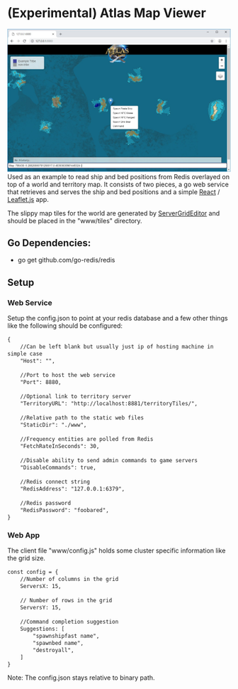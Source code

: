 # (Experimental) Atlas Map Viewer
![Alt text](Example1.jpg?raw=true "Exmaple1")
Used as an example to read ship and bed positions from Redis overlayed on top of a world and territory map.  It consists of two pieces, a go web service that retrieves and serves the ship and bed positions and a simple [React](https://reactjs.org/) / [Leaflet.js](https://leafletjs.com/) app.

The slippy map tiles for the world are generated by [ServerGridEditor](https://github.com/GrapeshotGames/ServerGridEditor) and should be placed in the "www/tiles" directory.

## Go Dependencies:
* go get github.com/go-redis/redis

## Setup
### Web Service
Setup the config.json to point at your redis database and a few other things like the following should be configured:
```
{
    //Can be left blank but usually just ip of hosting machine in simple case 
    "Host": "",
	
    //Port to host the web service
    "Port": 8880,
	
    //Optional link to territory server
    "TerritoryURL": "http://localhost:8881/territoryTiles/",
	
    //Relative path to the static web files
    "StaticDir": "./www",
	
    //Frequency entities are polled from Redis
    "FetchRateInSeconds": 30,
	
    //Disable ability to send admin commands to game servers
    "DisableCommands": true,
	
    //Redis connect string
    "RedisAddress": "127.0.0.1:6379",
	
    //Redis password 
    "RedisPassword": "foobared",
}
```

### Web App
The client file "www/config.js" holds some cluster specific information like the grid size.
```
const config = {
    //Number of columns in the grid
    ServersX: 15,
	
    // Number of rows in the grid
    ServersY: 15,
	
    //Command completion suggestion
    Suggestions: [
        "spawnshipfast name",
        "spawnbed name",
        "destroyall",
    ]
}
```

Note: The config.json stays relative to binary path.

